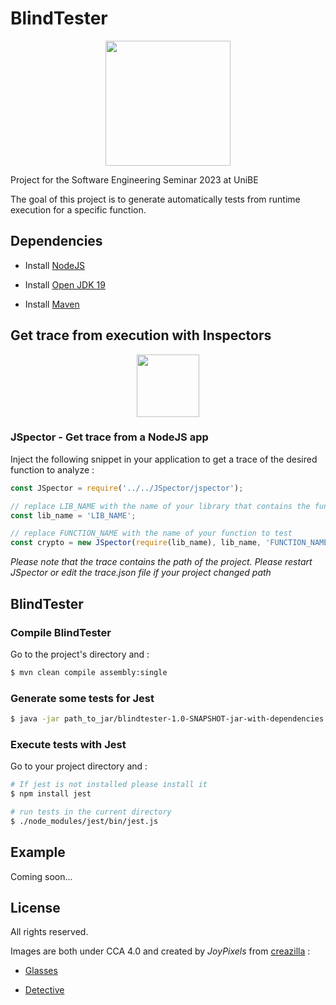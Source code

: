 # BlindTester

<p align="center">
    <img 
    src="https://creazilla-store.fra1.digitaloceanspaces.com/emojis/46374/sunglasses-emoji-clipart-md.png" 
    width="200" 
    height="200">
</p>


Project for the Software Engineering Seminar 2023 at UniBE

The goal of this project is to generate automatically tests from runtime execution for a specific function.

## Dependencies

- Install [NodeJS](https://nodejs.org/)

- Install [Open JDK 19](https://jdk.java.net/19/)

- Install [Maven](https://maven.apache.org/)

## Get trace from execution with Inspectors

<p align="center">
    <img 
        src="https://creazilla-store.fra1.digitaloceanspaces.com/emojis/48141/detective-emoji-clipart-md.png" 
        width="100" 
        height="100">
</p>

### JSpector - Get trace from a NodeJS app 

Inject the following snippet in your application to get a trace of the desired function to analyze :

``` javascript
const JSpector = require('../../JSpector/jspector');

// replace LIB_NAME with the name of your library that contains the function to test
const lib_name = 'LIB_NAME';

// replace FUNCTION_NAME with the name of your function to test
const crypto = new JSpector(require(lib_name), lib_name, 'FUNCTION_NAME', __filename, 'SSE23-crypto').get_library();
```

*Please note that the trace contains the path of the project. Please restart JSpector or edit the trace.json file if your project changed path*

## BlindTester

### Compile BlindTester

Go to the project's directory and : 

``` sh
$ mvn clean compile assembly:single
```

### Generate some tests for Jest

``` sh
$ java -jar path_to_jar/blindtester-1.0-SNAPSHOT-jar-with-dependencies.jar path_to_trace/trace.json
```

### Execute tests with Jest

Go to your project directory and : 

``` sh
# If jest is not installed please install it
$ npm install jest

# run tests in the current directory
$ ./node_modules/jest/bin/jest.js
```

## Example

Coming soon...

## License

All rights reserved.

Images are both under CCA 4.0 and created by *JoyPixels* from [creazilla](https://creazilla.com) :

- [Glasses](https://creazilla.com/nodes/46374-sunglasses-emoji-clipart)

- [Detective](https://creazilla.com/nodes/48141-detective-emoji-clipart)
